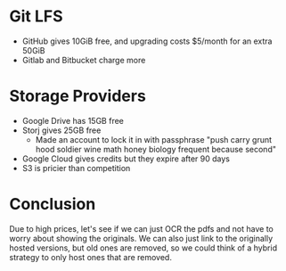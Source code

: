# Git LFS

- GitHub gives 10GiB free, and upgrading costs $5/month for an extra 50GiB
- Gitlab and Bitbucket charge more

# Storage Providers

- Google Drive has 15GB free
- Storj gives 25GB free
  - Made an account to lock it in with passphrase "push carry grunt hood soldier wine math honey biology frequent because second"
- Google Cloud gives credits but they expire after 90 days
- S3 is pricier than competition

# Conclusion

Due to high prices, let's see if we can just OCR the pdfs and not have to worry about showing the originals. We can also just link to the originally hosted versions, but old ones are removed, so we could think of a hybrid strategy to only host ones that are removed.
